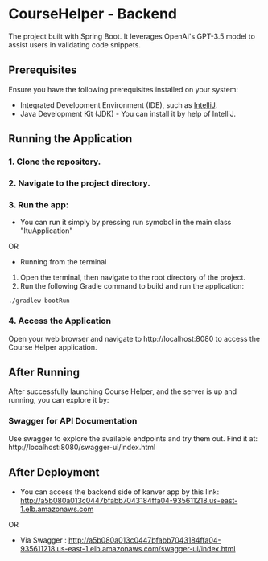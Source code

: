 # CourseHelper - Backend

The project built with Spring Boot. It leverages OpenAI's GPT-3.5 model to assist users in validating code snippets.

## Prerequisites

Ensure you have the following prerequisites installed on your system:

- Integrated Development Environment (IDE), such as [IntelliJ](https://www.jetbrains.com/idea/download/?source=google&medium=cpc&campaign=EMEA_en_TR_IDEA_Branded&term=intellij&content=619479151433&gclid=CjwKCAiApuCrBhAuEiwA8VJ6JlQbcnH8jIklp-ZEi2X74TRKNA-Jz5cWjWwumwTgZQaHw7auozMrEhoCINEQAvD_BwE&section=windows).
- Java Development Kit (JDK) - You can install it by help of IntelliJ.

## Running the Application

### 1. Clone the repository.
### 2. Navigate to the project directory.
### 3. Run the app:
- You can run it simply by pressing run symobol in the main class "ItuApplication"

OR

- Running from the terminal
1. Open the terminal, then navigate to the root directory of the project.
2. Run the following Gradle command to build and run the application:

```
./gradlew bootRun
```
### 4. Access the Application
Open your web browser and navigate to http://localhost:8080 to access the Course Helper application.

## After Running
After successfully launching Course Helper, and the server is up and running, you can explore it by:

### Swagger for API Documentation

Use swagger to explore the available endpoints and try them out. Find it at:
http://localhost:8080/swagger-ui/index.html

## After Deployment

- You can access the backend side of kanver app by this link:
  http://a5b080a013c0447bfabb7043184ffa04-935611218.us-east-1.elb.amazonaws.com

OR

- Via Swagger : http://a5b080a013c0447bfabb7043184ffa04-935611218.us-east-1.elb.amazonaws.com/swagger-ui/index.html